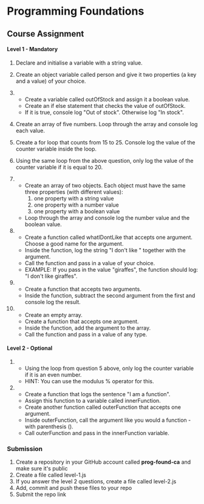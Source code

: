 # Programming Foundations

## Course Assignment

#### Level 1 - Mandatory

1. Declare and initialise a variable with a string value.

2. Create an object variable called person and give it two properties (a key and a value) of your choice.

3. - Create a variable called outOfStock and assign it a boolean value.
   - Create an if else statement that checks the value of outOfStock.
   - If it is true, console log "Out of stock". Otherwise log "In stock".

4. Create an array of five numbers. Loop through the array and console log each value.

5. Create a for loop that counts from 15 to 25. Console log the value of the counter variable inside the loop.

6. Using the same loop from the above question, only log the value of the counter variable if it is equal to 20.

7. - Create an array of two objects. Each object must have the same three properties (with different values):
     1. one property with a string value
     2. one property with a number value
     3. one property with a boolean value
   - Loop through the array and console log the number value and the boolean value.

8. - Create a function called whatIDontLike that accepts one argument. Choose a good name for the argument.
   - Inside the function, log the string "I don't like " together with the argument.
   - Call the function and pass in a value of your choice.
   - EXAMPLE: If you pass in the value "giraffes", the function should log: "I don't like giraffes".

9. - Create a function that accepts two arguments.
   - Inside the function, subtract the second argument from the first and console log the result.

10. - Create an empty array.
    - Create a function that accepts one argument.
    - Inside the function, add the argument to the array.
    - Call the function and pass in a value of any type.

#### Level 2 - Optional

1.  - Using the loop from question 5 above, only log the counter variable if it is an even number.
    - HINT: You can use the modulus % operator for this.

2.  - Create a function that logs the sentence "I am a function".
    - Assign this function to a variable called innerFunction.
    - Create another function called outerFunction that accepts one argument.
    - Inside outerFunction, call the argument like you would a function - with parenthesis ().
    - Call outerFunction and pass in the innerFunction variable.

### Submission

1. Create a repository in your GitHub account called **prog-found-ca** and make sure it's public
2. Create a file called level-1.js
3. If you answer the level 2 questions, create a file called level-2.js
4. Add, commit and push these files to your repo
5. Submit the repo link
